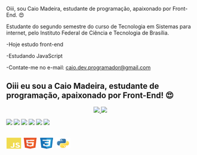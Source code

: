 Oiii, sou Caio Madeira, estudante de programação, apaixonado por Front-End. 😍

Estudante do segundo semestre do curso de Tecnologia em Sistemas para internet, pelo Instituto Federal de Ciência e Tecnologia de Brasília.

-Hoje estudo front-end 

-Estudando JavaScript

-Contate-me no e-mail: caio.dev.programador@gmail.com


## Oiii eu sou a Caio Madeira, estudante de programação, apaixonado por Front-End! 😍
<div align="center">
  <a href="https://github.com/MadeiraCaio">
  <img height="180em" src="https://github-readme-stats.vercel.app/api?username=MadeiraCaio&show_icons=true&theme=dark&include_all_commits=true&count_private=true"/>
  <img height="180em" src="https://github-readme-stats.vercel.app/api/top-langs/?username=MadeiraCaio&layout=compact&langs_count=7&theme=dark"/>
</div>

<div> 

  <a href="https://www.youtube.com/channel/UCnIIUhSDQlUNWqcOjbabYJg" target="_blank"><img src="https://img.shields.io/badge/YouTube-FF0000?style=for-the-badge&logo=youtube&logoColor=white" target="_blank"></a>
  <a href="https://instagram.com/madeiracaiodev" target="_blank"><img src="https://img.shields.io/badge/-Instagram-%23E4405F?style=for-the-badge&logo=instagram&logoColor=white" target="_blank"></a>
 	<a href="https://www.twitch.tv/GuurilaSuicida" target="_blank"><img src="https://img.shields.io/badge/Twitch-9146FF?style=for-the-badge&logo=twitch&logoColor=white" target="_blank"></a>
 <a href="https://discord.gg/4wNMq2JUCd" target="_blank"><img src="https://img.shields.io/badge/Discord-7289DA?style=for-the-badge&logo=discord&logoColor=white" target="_blank"></a> 
  <a href = "mailto:caio.dev.programador@gmail.com"><img src="https://img.shields.io/badge/-Gmail-%23333?style=for-the-badge&logo=gmail&logoColor=white" target="_blank"></a>
  <a href="https://www.linkedin.com/in/caio-madeira-425666186/-45875016a" target="_blank"><img src="https://img.shields.io/badge/-LinkedIn-%230077B5?style=for-the-badge&logo=linkedin&logoColor=white" target="_blank"></a> 
  
</div>

<div style="display: inline_block"><br>
  <img align="center" alt="Rafa-Js" height="30" width="40" src="https://raw.githubusercontent.com/devicons/devicon/master/icons/javascript/javascript-plain.svg">
  <img align="center" alt="Rafa-HTML" height="30" width="40" src="https://raw.githubusercontent.com/devicons/devicon/master/icons/html5/html5-original.svg">
  <img align="center" alt="Rafa-CSS" height="30" width="40" src="https://raw.githubusercontent.com/devicons/devicon/master/icons/css3/css3-original.svg">
  <img align="center" alt="Rafa-Python" height="30" width="40" src="https://raw.githubusercontent.com/devicons/devicon/master/icons/python/python-original.svg">
</div>


